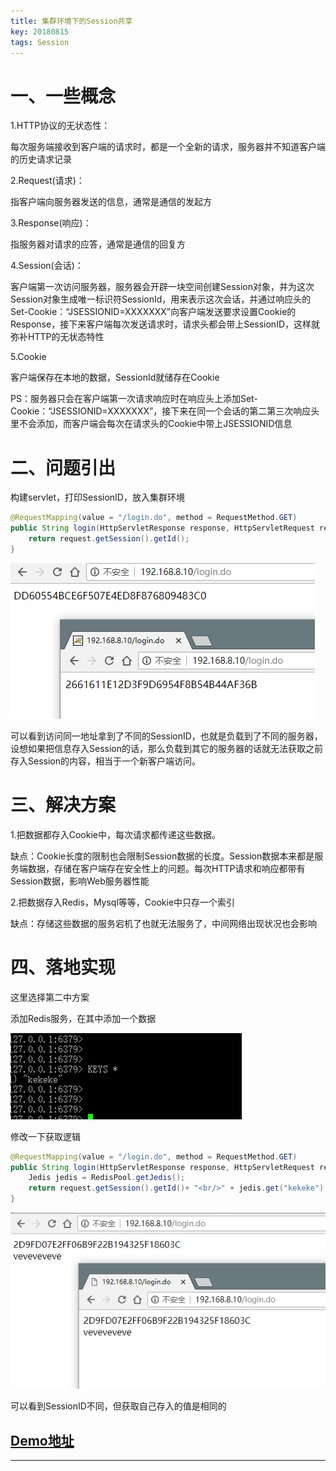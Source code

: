 ```yaml
---
title: 集群环境下的Session共享
key: 20180815
tags: Session
---
```


# 一、一些概念

1.HTTP协议的无状态性：

每次服务端接收到客户端的请求时，都是一个全新的请求，服务器并不知道客户端的历史请求记录

2.Request(请求)：

指客户端向服务器发送的信息，通常是通信的发起方

3.Response(响应)：

指服务器对请求的应答，通常是通信的回复方

4.Session(会话)：

客户端第一次访问服务器，服务器会开辟一块空间创建Session对象，并为这次Session对象生成唯一标识符SessionId，用来表示这次会话，并通过响应头的Set-Cookie：“JSESSIONID=XXXXXXX”向客户端发送要求设置Cookie的Response，接下来客户端每次发送请求时，请求头都会带上SessionID，这样就弥补HTTP的无状态特性

5.Cookie

客户端保存在本地的数据，SessionId就储存在Cookie

PS：服务器只会在客户端第一次请求响应时在响应头上添加Set-Cookie：“JSESSIONID=XXXXXXX”，接下来在同一个会话的第二第三次响应头里不会添加，而客户端会每次在请求头的Cookie中带上JSESSIONID信息

<!--more-->

# 二、问题引出

构建servlet，打印SessionID，放入集群环境

```java
@RequestMapping(value = "/login.do", method = RequestMethod.GET)
public String login(HttpServletResponse response, HttpServletRequest request){
    return request.getSession().getId();
}
```

![img](/myres/20180816/20180815172858.png)

可以看到访问同一地址拿到了不同的SessionID，也就是负载到了不同的服务器，设想如果把信息存入Session的话，那么负载到其它的服务器的话就无法获取之前存入Session的内容，相当于一个新客户端访问。

# 三、解决方案

1.把数据都存入Cookie中，每次请求都传递这些数据。

缺点：Cookie长度的限制也会限制Session数据的长度。Session数据本来都是服务端数据，存储在客户端存在安全性上的问题。每次HTTP请求和响应都带有Session数据，影响Web服务器性能

2.把数据存入Redis，Mysql等等，Cookie中只存一个索引

缺点：存储这些数据的服务宕机了也就无法服务了，中间网络出现状况也会影响

# 四、落地实现

这里选择第二中方案

添加Redis服务，在其中添加一个数据

![img](/myres/20180816/20180815184913.png)

修改一下获取逻辑

```java
@RequestMapping(value = "/login.do", method = RequestMethod.GET)
public String login(HttpServletResponse response, HttpServletRequest request){
    Jedis jedis = RedisPool.getJedis();
    return request.getSession().getId()+ "<br/>" + jedis.get("kekeke");
}
```

![img](/myres/20180816/20180815185204.png)

可以看到SessionID不同，但获取自己存入的值是相同的

## [Demo地址](https://github.com/A175A174/Demo/tree/master/sessionshared)

---